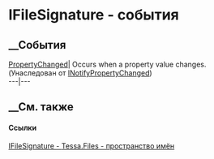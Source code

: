 # IFileSignature - события
##  __События
[PropertyChanged](https://learn.microsoft.com/dotnet/api/system.componentmodel.inotifypropertychanged.propertychanged)|
Occurs when a property value changes.  
(Унаследован от
[INotifyPropertyChanged](https://learn.microsoft.com/dotnet/api/system.componentmodel.inotifypropertychanged))  
---|---  
##  __См. также
#### Ссылки
[IFileSignature - ](T_Tessa_Files_IFileSignature.htm)
[Tessa.Files - пространство имён](N_Tessa_Files.htm)
